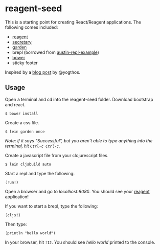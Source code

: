 # reagent-seed

This is a starting point for creating React/Reagent applications.  The following comes included:

* [reagent](https://github.com/holmsand/reagent)
* [secretary](https://github.com/gf3/secretary)
* [garden](https://github.com/noprompt/garden)
* brepl (borrowed from [austin-repl-example](https://github.com/cjohansen/austin-repl-example))
* [bower](http://bower.io/)
* sticky footer

Inspired by a [blog post](http://yogthos.net/#/blog/55) by @yogthos.

## Usage

Open a terminal and cd into the reagent-seed folder.  Download bootstrap and react.

```
$ bower install
```

Create a css file.

```
$ lein garden once
```

*Note: if it says "Successful", but you aren't able to type anything into the terminal, hit `Ctrl-c Ctrl-c`.*

Create a javascript file from your clojurescript files.

```
$ lein cljsbuild auto
```

Start a repl and type the following.

```
(run!)
```

Open a browser and go to *localhost:8080*. You should see your [reagent](https://github.com/holmsand/reagent) application!

If you want to start a brepl, type the following:

```
(cljs!)
```

Then type:

```
(println "hello world")
```

In your browser, hit `f12`.  You should see *hello world* printed to the console.
